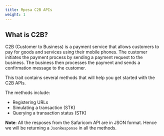 ```yaml
---
title: Mpesa C2B APIs
weight: 1
---
```


## What is C2B?

C2B (Customer to Business) is a payment service that allows customers to pay for goods and services using their mobile phones. The customer initiates the payment process by sending a payment request to the business. The business then processes the payment and sends a confirmation message to the customer.

This trait contains several methods that will help you get started with the C2B APIs.

The methods include:

- Registering URLs
- Simulating a transaction (STK)
- Querying a transaction status (STK)

**Note**: All the resposes from the Safaricom API are in JSON format. Hence we will be returning a `JsonResponse` in all the methods.
